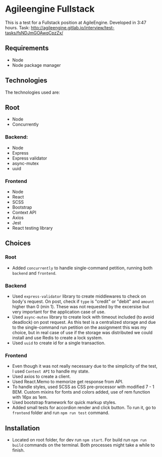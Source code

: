 # Agileengine Fullstack
This is a test for a Fullstack position at AgileEngine. Developed in 3:47 hours.
Task: http://agileengine.gitlab.io/interview/test-tasks/fsNDJmGOAwqCpzZx/

## Requirements
- Node
- Node package manager

## Technologies
The technologies used are:

## Root
- Node
- Concurrently

### Backend:
- Node
- Express
- Express validator
- async-mutex
- uuid

### Frontend
- Node
- React
- SCSS
- Bootstrap
- Context API
- Axios
- Jest
- React testing library

## Choices
### Root
- Added `concurrently` to handle single-command petition, running both `backend` and `frontend`.

### Backend
- Used `express-validator` library to create middlewares to check on body's request. On post, check if `type` is "credit" or "debit" and `amount` higher than 0 (min 1). These was not requested by the excersise but very important for the application case of use.
- Used `async-mutex` library to create lock with timeout included (to avoid deadlock) on post request.
    As this test is a centralized storage and due to the single-command run petition on the assignment this was my choice, but in real case of use if the storage was distributed we could install and use Redis to create a lock system.
- Used `uuid` to create id for a single transaction.

### Frontend
- Even though it was not really necessary due to the simplicity of the test, I used `Context API` to handle my state.
- Used axios to create a client.
- Used React.Memo to memorize get response from API.
- To handle styles, used SCSS as CSS pre-processor with modified 7 - 1 BEM. Custom mixins for fonts and colors added, use of rem function with 16px as 1em.
- Used bootstrap framework for quick markup styles.
- Added small tests for accordion render and click button. To run it, go to `frontend` folder and run `npm run test` command.

## Installation
- Located on root folder, for dev run `npm start`. For build run `npm run build` commands on the terminal. Both processes might take a while to finish.
